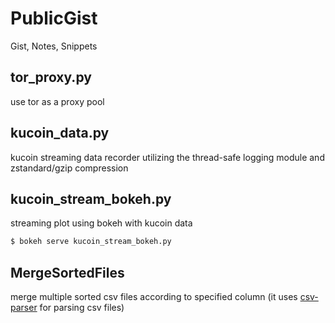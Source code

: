 # PublicGist

Gist, Notes, Snippets

## tor_proxy.py

use tor as a proxy pool

## kucoin_data.py

kucoin streaming data recorder utilizing the thread-safe logging module and zstandard/gzip compression

## kucoin_stream_bokeh.py

streaming plot using bokeh with kucoin data

```bash
$ bokeh serve kucoin_stream_bokeh.py
```

## MergeSortedFiles

merge multiple sorted csv files according to specified column (it uses [csv-parser](https://github.com/vincentlaucsb/csv-parser) for parsing csv files)
